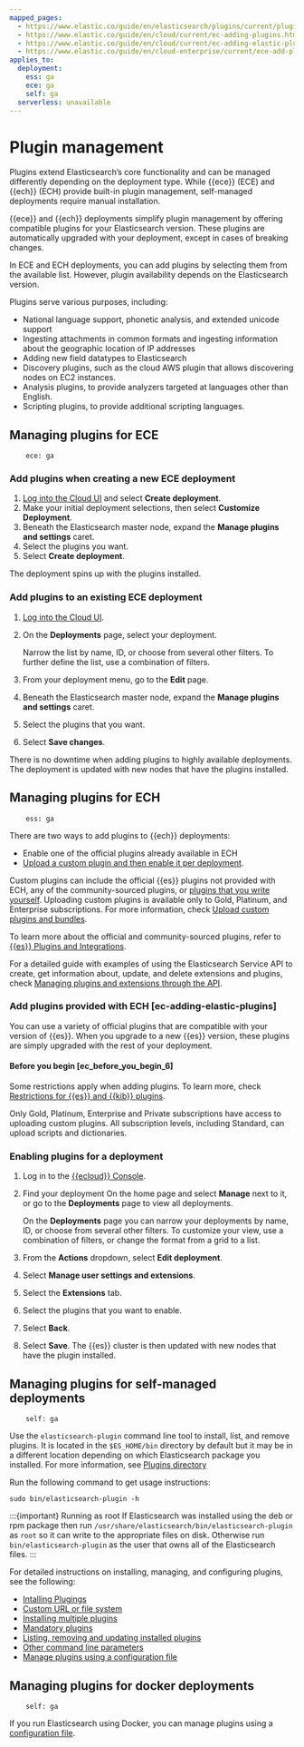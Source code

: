 ```yaml
---
mapped_pages:
  - https://www.elastic.co/guide/en/elasticsearch/plugins/current/plugin-management.html
  - https://www.elastic.co/guide/en/cloud/current/ec-adding-plugins.html
  - https://www.elastic.co/guide/en/cloud/current/ec-adding-elastic-plugins.html
  - https://www.elastic.co/guide/en/cloud-enterprise/current/ece-add-plugins.html
applies_to:
  deployment:
    ess: ga
    ece: ga
    self: ga
  serverless: unavailable
---
```


# Plugin management

Plugins extend Elasticsearch’s core functionality and can be managed differently depending on the deployment type. While {{ece}} (ECE) and {{ech}} (ECH) provide built-in plugin management, self-managed deployments require manual installation.

{{ece}} and {{ech}} deployments simplify plugin management by offering compatible plugins for your Elasticsearch version. These plugins are automatically upgraded with your deployment, except in cases of breaking changes.

In ECE and ECH deployments, you can add plugins by selecting them from the available list. However, plugin availability depends on the Elasticsearch version.

Plugins serve various purposes, including:

* National language support, phonetic analysis, and extended unicode support
* Ingesting attachments in common formats and ingesting information about the geographic location of IP addresses
* Adding new field datatypes to Elasticsearch
* Discovery plugins, such as the cloud AWS plugin that allows discovering nodes on EC2 instances.
* Analysis plugins, to provide analyzers targeted at languages other than English.
* Scripting plugins, to provide additional scripting languages.

## Managing plugins for ECE
```{applies_to}
    ece: ga
```

### Add plugins when creating a new ECE deployment

1. [Log into the Cloud UI](docs-content://deploy-manage/deploy/cloud-enterprise/log-into-cloud-ui.md) and select **Create deployment**.
2. Make your initial deployment selections, then select **Customize Deployment**.
3. Beneath the Elasticsearch master node, expand the **Manage plugins and settings** caret.
4. Select the plugins you want.
5. Select **Create deployment**.

The deployment spins up with the plugins installed.

### Add plugins to an existing ECE deployment

1. [Log into the Cloud UI](docs-content://deploy-manage/deploy/cloud-enterprise/log-into-cloud-ui.md).
2. On the **Deployments** page, select your deployment.

    Narrow the list by name, ID, or choose from several other filters. To further define the list, use a combination of filters.

3. From your deployment menu, go to the **Edit** page.
4. Beneath the Elasticsearch master node, expand the **Manage plugins and settings** caret.
5. Select the plugins that you want.
6. Select **Save changes**.

There is no downtime when adding plugins to highly available deployments. The deployment is updated with new nodes that have the plugins installed.

## Managing plugins for ECH
```{applies_to}
    ess: ga
```

There are two ways to add plugins to {{ech}} deployments:

* Enable one of the official plugins already available in ECH
* [Upload a custom plugin and then enable it per deployment](./cloud/ec-custom-bundles.md).

Custom plugins can include the official {{es}} plugins not provided with ECH, any of the community-sourced plugins, or [plugins that you write yourself](/extend/index.md). Uploading custom plugins is available only to Gold, Platinum, and Enterprise subscriptions. For more information, check [Upload custom plugins and bundles](./cloud/ec-custom-bundles.md).

To learn more about the official and community-sourced plugins, refer to [{{es}} Plugins and Integrations](index.md).

For a detailed guide with examples of using the Elasticsearch Service API to create, get information about, update, and delete extensions and plugins, check [Managing plugins and extensions through the API](./cloud/ec-plugins-guide.md).

### Add plugins provided with ECH [ec-adding-elastic-plugins]

You can use a variety of official plugins that are compatible with your version of {{es}}. When you upgrade to a new {{es}} version, these plugins are simply upgraded with the rest of your deployment.

#### Before you begin [ec_before_you_begin_6]

Some restrictions apply when adding plugins. To learn more, check [Restrictions for {{es}} and {{kib}} plugins](cloud://docs/release-notes/cloud-hosted/known-issues.md#ec-restrictions-plugins).

Only Gold, Platinum, Enterprise and Private subscriptions have access to uploading custom plugins. All subscription levels, including Standard, can upload scripts and dictionaries.

### Enabling plugins for a deployment

1. Log in to the [{{ecloud}} Console](https://cloud.elastic.co?page=docs&placement=docs-body).
2. Find your deployment On the home page and select **Manage** next to it, or go to the **Deployments** page to view all deployments.

    On the **Deployments** page you can narrow your deployments by name, ID, or choose from several other filters. To customize your view, use a combination of filters, or change the format from a grid to a list.

3. From the **Actions** dropdown, select **Edit deployment**.
4. Select **Manage user settings and extensions**.
5. Select the **Extensions** tab.
6. Select the plugins that you want to enable.
7. Select **Back**.
8. Select **Save**. The {{es}} cluster is then updated with new nodes that have the plugin installed.

## Managing plugins for self-managed deployments
```{applies_to}
    self: ga
```
Use the `elasticsearch-plugin` command line tool to install, list, and remove plugins. It is located in the `$ES_HOME/bin` directory by default but it may be in a different location depending on which Elasticsearch package you installed. For more information, see [Plugins directory](_plugins_directory.md)

Run the following command to get usage instructions:

``` 
sudo bin/elasticsearch-plugin -h
```

:::{important} Running as root
If Elasticsearch was installed using the deb or rpm package then run `/usr/share/elasticsearch/bin/elasticsearch-plugin` as `root` so it can write to the appropriate files on disk. Otherwise run `bin/elasticsearch-plugin` as the user that owns all of the Elasticsearch files.
:::

For detailed instructions on installing, managing, and configuring plugins, see the following:

* [Intalling Plugings](./installation.md)
* [Custom URL or file system](./plugin-management-custom-url.md)
* [Installing multiple plugins](./installing-multiple-plugins.md)
* [Mandatory plugins](./mandatory-plugins.md)
* [Listing, removing and updating installed plugins](./listing-removing-updating.md)
* [Other command line parameters](./_other_command_line_parameters.md)
* [Manage plugins using a configuration file](./manage-plugins-using-configuration-file.md)

## Managing plugins for docker deployments
```{applies_to}
    self: ga
```
If you run Elasticsearch using Docker, you can manage plugins using a [configuration file](manage-plugins-using-configuration-file.md).





